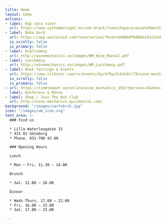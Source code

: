 ```yaml
---
title: Home
layout: home
actions:
- label: Köp våra viner
  url: https://www.systembolaget.se/sok-dryck/?searchquery=wine%20mechanics
- label: Boka bord
  url: https://app.waiteraid.com/reservation/?hash=b406b0f6880a163222eb3bfe49db765b&version=new
  is_scrolly: false
  is_primary: false
- label: Kvällsmeny
  url: http://winemechanics.se/images/WM_Wine_Manual.pdf
- label: Lunchmeny
  url: http://winemechanics.se/images/WM_Lunchmeny.pdf
- label: Book Tastings & Events
  url: https://www.tickster.com/sv/events/by/m79yc5rk5x0cl70/wine-mechanics
  is_scrolly: false
  is_primary: false
- url: https://timetomeet.se/online/wine_mechanics_159/?persons=5&date=2019-10-14
  label: Konferens & Möten
- label: Shop / Join The Nut Club
  url: http://wine-mechanics.quickbutik.com/
background: "/images/varfabrik.jpg"
icon: "/images/wm_icon.svg"
text_area: |-
  ### Find us

  * Lilla Waterloogatan 15
  * 415 02 Göteborg
  * Phone. 031-790 43 00

  ### Opening Hours

  Lunch

  * Mon – Fri. 11.30 – 14.00

  Brunch

  * Sat. 12.00 – 16.00

  Dinner

  * Weds-Thurs. 17.00 – 22.00
  * Fri. 16.00 – 23.00
  * Sat. 17.00 – 23.00

---
```

